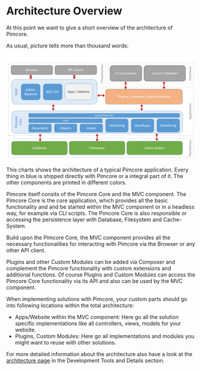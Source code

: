 # Architecture Overview

At this point we want to give a short overview of the architecture of Pimcore. 

As usual, picture tells more than thousand words:  

![Pimcore Architekture](../img/architectural-chart.png) 

This charts shows the architecture of a typical Pimcore application. Every 
thing in blue is shipped directly with Pimcore or a integral part of it. 
The other components are printed in different colors.

Pimcore itself consits of the Pimcore Core and the MVC component. 
The Pimcore Core is the core application, which provides all the basic
functionality and and be started within the MVC component or in a headless way, for example via CLI scripts.
The Pimcore Core is also responsible or accessing the persistence layer with Database, Filesystem and Cache-System. 

Build upon the Pimcore Core, the MVC component provides all the necessary 
functionalities for interacting with Pimcore via the Browser or any other 
API client.
 
Plugins and other Custom Modules can be added via Composer and complement the
Pimcore functionality with custom extensions and additional functions. 
Of course Plugins and Custom Modules can access the Pimcore Core functionality 
via its API and also can be used by the MVC component. 

When implementing solutions with Pimcore, your custom parts should go into following locations within the
 total architecture: 

 * Apps/Website within the MVC component: Here go all the solution specific implementations 
 like all controllers, views, models for your website. 
 * Plugins, Custom Modules: Here go all implementations and modules you might want to reuse 
 with other solutions. 
 
  
For more detailed information about the architecture also have a look at the
[architecture page](../09_Development_Tools_and_Details/01_Architecture_Overview.md)
in the Development Tools and Details section. 

